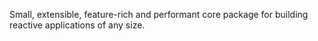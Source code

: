 Small, extensible, feature-rich and performant core package for building reactive applications of any size.
